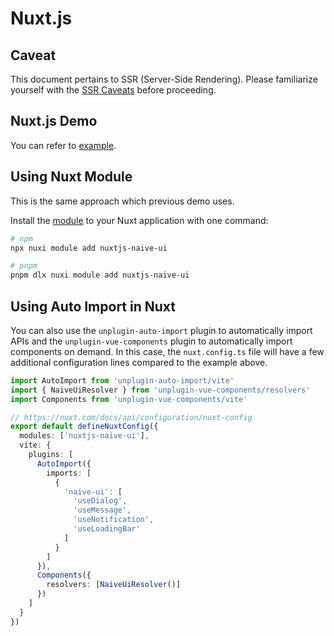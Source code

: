 # Nuxt.js

## Caveat

This document pertains to SSR (Server-Side Rendering). Please familiarize yourself with the [SSR Caveats](ssr#Caveat) before proceeding.

## Nuxt.js Demo

You can refer to [example](https://github.com/07akioni/naive-ui-nuxt-demo).

## Using Nuxt Module

This is the same approach which previous demo uses.

Install the [module](https://github.com/07akioni/nuxtjs-naive-ui) to your Nuxt application with one command:

```bash
# npm
npx nuxi module add nuxtjs-naive-ui

# pnpm
pnpm dlx nuxi module add nuxtjs-naive-ui
```

## Using Auto Import in Nuxt

You can also use the `unplugin-auto-import` plugin to automatically import APIs and the `unplugin-vue-components` plugin to automatically import components on demand. In this case, the `nuxt.config.ts` file will have a few additional configuration lines compared to the example above.

```ts
import AutoImport from 'unplugin-auto-import/vite'
import { NaiveUiResolver } from 'unplugin-vue-components/resolvers'
import Components from 'unplugin-vue-components/vite'

// https://nuxt.com/docs/api/configuration/nuxt-config
export default defineNuxtConfig({
  modules: ['nuxtjs-naive-ui'],
  vite: {
    plugins: [
      AutoImport({
        imports: [
          {
            'naive-ui': [
              'useDialog',
              'useMessage',
              'useNotification',
              'useLoadingBar'
            ]
          }
        ]
      }),
      Components({
        resolvers: [NaiveUiResolver()]
      })
    ]
  }
})
```
